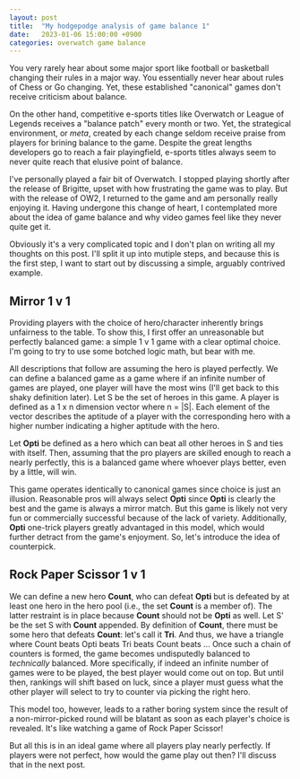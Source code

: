 ```yaml
---
layout: post
title:  "My hodgepodge analysis of game balance 1"
date:   2023-01-06 15:00:00 +0900
categories: overwatch game balance
---
```


You very rarely hear about some major sport like football or basketball changing their rules in a major way. 
You essentially never hear about rules of Chess or Go changing. Yet, these established "canonical" games don't receive criticism about balance.

On the other hand, competitive e-sports titles like Overwatch or League of Legends receives a "balance patch" every month or two.
Yet, the strategical environment, or _meta_, created by each change seldom receive praise from players for brining balance to the game.
Despite the great lengths developers go to reach a fair playingfield, e-sports titles always seem to never quite reach that elusive point of balance.

I've personally played a fair bit of Overwatch.
I stopped playing shortly after the release of Brigitte, upset with how frustrating the game was to play.
But with the release of OW2, I returned to the game and am personally really enjoying it.
Having undergone this change of heart, I contemplated more about the idea of game balance and why video games feel like they never quite get it.

Obviously it's a very complicated topic and I don't plan on writing all my thoughts on this post. 
I'll split it up into mutiple steps, and because this is the first step, I want to start out by discussing a simple, arguably contrived example.

## Mirror 1 v 1
Providing players with the choice of hero/character inherently brings unfairness to the table.
To show this, I first offer an unreasonable but perfectly balanced game: a simple 1 v 1 game with a clear optimal choice.
I'm going to try to use some botched logic math, but bear with me.

All descriptions that follow are assuming the hero is played perfectly. 
We can define a balanced game as a game where if an infinite number of games are played, one player will have the most wins (I'll get back to this shaky definition later).
Let S be the set of heroes in this game. A player is defined as a 1 x n dimension vector where n = |S|. 
Each element of the vector describes the aptitude of a player with the corresponding hero with a higher number indicating a higher aptitude with the hero.

Let **Opti** be defined as a hero which can beat all other heroes in S and ties with itself.
Then, assuming that the pro players are skilled enough to reach a nearly perfectly, this is a balanced game where whoever plays better, even by a little, will win. 

This game operates identically to canonical games since choice is just an illusion. 
Reasonable pros will always select **Opti** since **Opti** is clearly the best and the game is always a mirror match.
But this game is likely not very fun or commercially successful because of the lack of variety. 
Additionally, **Opti** one-trick players greatly advantaged in this model, which would further detract from the game's enjoyment.
So, let's introduce the idea of counterpick.

## Rock Paper Scissor 1 v 1
We can define a new hero **Count**, who can defeat **Opti** but is defeated by at least one hero in the hero pool (i.e., the set **Count** is a member of).
The latter restraint is in place because **Count** should not be **Opti** as well.
Let S' be the set S with **Count** appended.
By definition of **Count**, there must be some hero that defeats **Count**: let's call it **Tri**.
And thus, we have a triangle where Count beats Opti beats Tri beats Count beats ...
Once such a chain of counters is formed, the game becomes undisputedly balanced to _technically_ balanced.
More specifically, if indeed an infinite number of games were to be played, the best player would come out on top. 
But until then, rankings will shift based on luck, since a player must guess what the other player will select to try to counter via picking the right hero.

This model too, however, leads to a rather boring system since the result of a non-mirror-picked round will be blatant as soon as each player's choice is revealed.
It's like watching a game of Rock Paper Scissor!

But all this is in an ideal game where all players play nearly perfectly. If players were not perfect, how would the game play out then? I'll discuss that in the next post.
